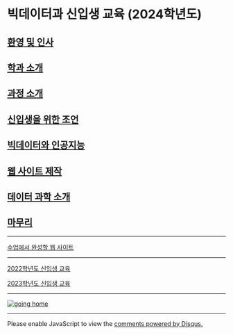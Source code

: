 # 빅데이터과 신입생 교육 (2024학년도)

## [환영 및 인사](./1_greetings.md)
## [학과 소개](./2_big_data.md)
## [과정 소개](./3_course.md)
<!-- ## [조언](./4_advice.md) -->
## [신입생을 위한 조언](./4_advice.md)
<!-- ## [빅데이터와 인공지능](./)
## [웹 사이트 제작](./)
## [데이터 과학 소개](./)
## [마무리]() -->
## [빅데이터와 인공지능](./8_bigdata_ai.md)
## [웹 사이트 제작](./5_website.md)
## [데이터 과학 소개](./6_visualize_data.md)
## [마무리](./7_epilog.md)

---

[수업에서 완성할 웹 사이트](https://logistex.github.io/test0100/)

---
<!-- 

[출석부 확인](https://docs.google.com/spreadsheets/d/1Bx5xXdcmkvvaHV0e-xrcyFfQGbgV5OEA/edit#gid=1170848314)

--- -->

[2022학년도 신입생 교육](https://logistex.github.io/big_data/)

[2023학년도 신입생 교육](./index_2023.md)

---

[![going home](https://user-images.githubusercontent.com/10287629/104793991-511fcd80-57e8-11eb-86c8-27356c8dd83d.png)](https://logistex.github.io/smart_IT/)

---

<p stylle="margin-top:50px">
    <div id="disqus_thread" stylle="margin-top:100px"></div>
<script>

/**
*  RECOMMENDED CONFIGURATION VARIABLES: EDIT AND UNCOMMENT THE SECTION BELOW TO INSERT DYNAMIC VALUES FROM YOUR PLATFORM OR CMS.
*  LEARN WHY DEFINING THESE VARIABLES IS IMPORTANT: https://disqus.com/admin/universalcode/#configuration-variables*/
/*
var disqus_config = function () {
this.page.url = PAGE_URL;  // Replace PAGE_URL with your page's canonical URL variable
this.page.identifier = PAGE_IDENTIFIER; // Replace PAGE_IDENTIFIER with your page's unique identifier variable
};
*/
(function() { // DON'T EDIT BELOW THIS LINE
var d = document, s = d.createElement('script');
s.src = 'https://WEB1-2.disqus.com/embed.js';
s.setAttribute('data-timestamp', +new Date());
(d.head || d.body).appendChild(s);
})();
</script>
<noscript>Please enable JavaScript to view the <a href="https://disqus.com/?ref_noscript">comments powered by Disqus.</a></noscript>
</p>

